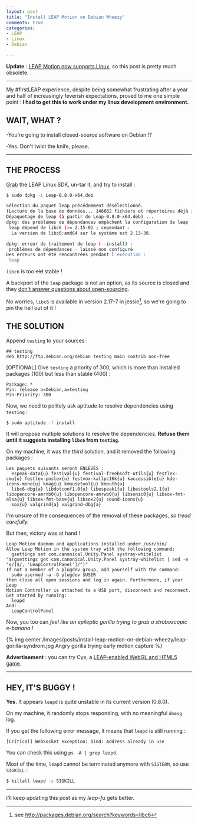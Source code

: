 ```yaml
---
layout: post
title: "Install LEAP Motion on Debian Wheezy"
comments: true
categories:
- LEAP
- Linux
- Debian

---
```


**Update** : [LEAP Motion now supports Linux](https://www.leapmotion.com/setup/linux), so this post is pretty much obsolete.

---

My #firstLEAP experience, despite being somewhat frustrating after a year and half
of increasingly feverish expectations, proved to me one simple point :
**I had to get this to work under my linux development environment.**

WAIT, WHAT ?
------------

-You're going to install closed-source software on Debian !?

-Yes. Don't twist the knife, please.

---

THE PROCESS
-----------

[Grab](https://developer.leapmotion.com/downloads) the LEAP Linux SDK, un-tar it, and try to install :

``` bash OH NOES
$ sudo dpkg -i Leap-0.8.0-x64.deb

Sélection du paquet leap précédemment désélectionné.
(Lecture de la base de données... 146662 fichiers et répertoires déjà installés.)
Dépaquetage de leap (à partir de Leap-0.8.0-x64.deb) ...
dpkg: des problèmes de dépendances empêchent la configuration de leap :
 leap dépend de libc6 (>= 2.15-0) ; cependant :
  La version de libc6:amd64 sur le système est 2.13-38.

dpkg: erreur de traitement de leap (--install) :
 problèmes de dépendances - laissé non configuré
Des erreurs ont été rencontrées pendant l'exécution :
 leap
```

`libc6` is too ~~old~~ stable !

A backport of the `leap` package is not an option, as its source is closed and they [don't answer questions about open-sourcing](https://forums.leapmotion.com/showthread.php?527-Open-source-SDK-software).

No worries, `libc6` is available in version 2.17-7 in jessie[^1], so we're going to pin the hell out of it !

THE SOLUTION
------------

Append `testing` to your sources :

``` text /etc/apt/sources.list
## testing          
deb http://ftp.debian.org/debian testing main contrib non-free
```

[OPTIONAL] Give `testing` a priority of 300, which is more than installed packages (100) but less than stable (400) :

``` text /etc/apt/preferences.d/testing (new file)
Package: *
Pin: release o=Debian,a=testing
Pin-Priority: 300
```

Now, we need to politely ask aptitude to resolve dependencies using `testing` :

``` bash
$ sudo aptitude -f install
```

It will propose multiple solutions to resolve the dependencies.
**Refuse them until it suggests installing `libc6` from `testing`.**

On my machine, it was the third solution, and it removed the following packages :

```
Les paquets suivants seront ENLEVÉS : 
  espeak-data{u} festival{u} festival-freebsoft-utils{u} festlex-cmu{u} festlex-poslex{u} festvox-kallpc16k{u} kaccessible{u} kde-icons-mono{u} kmag{u} kmousetool{u} kmouth{u} 
  libc6-dbg{a} libdotconf1.0{u} libespeak1{u} libestools2.1{u} libopencore-amrnb0{u} libopencore-amrwb0{u} libsonic0{u} libsox-fmt-alsa{u} libsox-fmt-base{u} libsox2{u} sound-icons{u} 
  sox{u} valgrind{a} valgrind-dbg{a} 
```

I'm unsure of the consequences of the removal of these packages, _so tread carefully._

But then, victory was at hand !

``` text
Leap Motion daemon and applications installed under /usr/bin/
Allow Leap Motion in the system tray with the following command:
  gsettings set com.canonical.Unity.Panel systray-whitelist "$(gsettings get com.canonical.Unity.Panel systray-whitelist | sed -e "s/]$/, 'LeapControlPanel']/")"
If not a member of a plugdev group, add yourself with the command:
  sudo usermod -a -G plugdev $USER
then close all open sessions and log in again. Furthermore, if your Leap
Motion Controller is attached to a USB port, disconnect and reconnect.
Get started by running:
  leapd
And:
  LeapControlPanel
```



Now, you too can *feel like an epileptic gorilla trying to grab a stroboscopic e-banana* !

{% img center /images/posts/install-leap-motion-on-debian-wheezy/leap-gorilla-syndrom.jpg Angry gorilla trying early motion capture %}

**Advertisement** : you can try Cyx, a [LEAP-enabled WebGL and HTML5 game](http://antoine.goutenoir.com/games/cyx).

---

HEY, IT'S BUGGY !
-----------------

**Yes.** It appears `leapd` is quite unstable in its current version (0.8.0).

On my machine, it randomly stops responding, with no meaningful `dmesg` log.

If you get the following error message, it means that `leapd` is still running :

```
[Critical] WebSocket exception: bind: Address already in use
```

You can check this using `ps -A | grep leapd`.

Most of the time, `leapd` cannot be terminated anymore with `SIGTERM`, so use `SIGKILL` :

``` bash ...sigh...
$ killall leapd -s SIGKILL
```

---

I'll keep updating this post as my _leap-fu_ gets better.


[^1]: see http://packages.debian.org/search?keywords=libc6